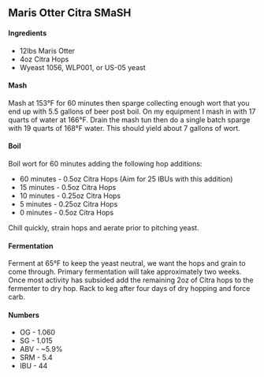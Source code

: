 ## Maris Otter Citra SMaSH

#### Ingredients

* 12lbs Maris Otter
* 4oz Citra Hops
* Wyeast 1056, WLP001, or US-05 yeast

#### Mash

Mash at 153°F for 60 minutes then sparge collecting enough wort that
you end up with 5.5 gallons of beer post boil. On my equipment I mash
in with 17 quarts of water at 166°F. Drain the mash tun then do a
single batch sparge with 19 quarts of 168°F water. This should yield
about 7 gallons of wort.

#### Boil

Boil wort for 60 minutes adding the following hop additions:

* 60 minutes - 0.5oz Citra Hops (Aim for 25 IBUs with this addition)
* 15 minutes - 0.5oz Citra Hops
* 10 minutes - 0.25oz Citra Hops
* 5 minutes - 0.25oz Citra Hops
* 0 minutes - 0.5oz Citra Hops

Chill quickly, strain hops and aerate prior to pitching yeast.

#### Fermentation

Ferment at 65°F to keep the yeast neutral, we want the hops and grain
to come through. Primary fermentation will take approximately two weeks.
Once most activity has subsided add the remaining 2oz of Citra hops
to the fermenter to dry hop. Rack to keg after four days of dry hopping
and force carb.

#### Numbers

* OG - 1.060
* SG - 1.015
* ABV - ~5.9%
* SRM - 5.4
* IBU - 44
